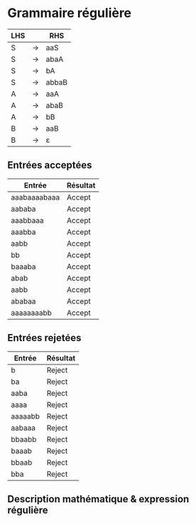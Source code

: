 # Grammaire régulière

LHS | | RHS
---|--|--------
S  | -> | aaS
S  | -> | abaA
S  | -> | bA
S  | -> | abbaB
A  | -> | aaA
A  | -> | abaB
A  | -> | bB
B  | -> | aaB
B  | -> | ε

## Entrées acceptées
Entrée         | Résultat
---------------|---------------
aaabaaaabaaa   | Accept
aababa         | Accept
aaabbaaa       | Accept
aaabba         | Accept
aabb           | Accept
bb             | Accept
baaaba         | Accept
abab           | Accept
aabb           | Accept
ababaa         | Accept
aaaaaaaabb     | Accept

## Entrées rejetées
Entrée         | Résultat
---------------|-----------------
b              | Reject
ba             | Reject
aaba           | Reject
aaaa           | Reject
aaaaabb        | Reject
aabaaa         | Reject
bbaabb         | Reject
baaab          | Reject
bbaab          | Reject
bba            | Reject

## Description mathématique & expression régulière